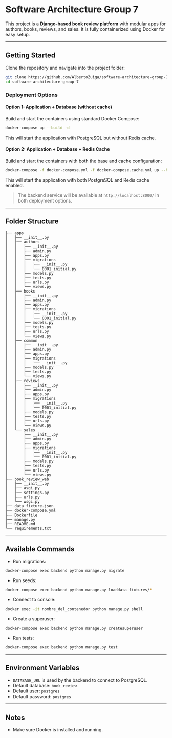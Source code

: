 # Software Architecture Group 7

This project is a **Django-based book review platform** with modular apps for authors, books, reviews, and sales. It is fully containerized using Docker for easy setup.

---

## **Getting Started**

Clone the repository and navigate into the project folder:

```bash
git clone https://github.com/AlbertoZuiga/software-architecture-group-7.git
cd software-architecture-group-7
```

### Deployment Options

#### Option 1: Application + Database (without cache)

Build and start the containers using standard Docker Compose:

```bash
docker-compose up --build -d
```

This will start the application with PostgreSQL but without Redis cache.

#### Option 2: Application + Database + Redis Cache

Build and start the containers with both the base and cache configuration:

```bash
docker-compose -f docker-compose.yml -f docker-compose.cache.yml up --build -d
```

This will start the application with both PostgreSQL and Redis cache enabled.

> The backend service will be available at `http://localhost:8000/` in both deployment options.

---

## **Folder Structure**

```
├── apps
│   ├── __init__.py
│   ├── authors
│   │   ├── __init__.py
│   │   ├── admin.py
│   │   ├── apps.py
│   │   ├── migrations
│   │   │   ├── __init__.py
│   │   │   └── 0001_initial.py
│   │   ├── models.py
│   │   ├── tests.py
│   │   ├── urls.py
│   │   └── views.py
│   ├── books
│   │   ├── __init__.py
│   │   ├── admin.py
│   │   ├── apps.py
│   │   ├── migrations
│   │   │   ├── __init__.py
│   │   │   └── 0001_initial.py
│   │   ├── models.py
│   │   ├── tests.py
│   │   ├── urls.py
│   │   └── views.py
│   ├── common
│   │   ├── __init__.py
│   │   ├── admin.py
│   │   ├── apps.py
│   │   ├── migrations
│   │   │   └── __init__.py
│   │   ├── models.py
│   │   ├── tests.py
│   │   └── views.py
│   ├── reviews
│   │   ├── __init__.py
│   │   ├── admin.py
│   │   ├── apps.py
│   │   ├── migrations
│   │   │   ├── __init__.py
│   │   │   └── 0001_initial.py
│   │   ├── models.py
│   │   ├── tests.py
│   │   ├── urls.py
│   │   └── views.py
│   └── sales
│       ├── __init__.py
│       ├── admin.py
│       ├── apps.py
│       ├── migrations
│       │   ├── __init__.py
│       │   └── 0001_initial.py
│       ├── models.py
│       ├── tests.py
│       ├── urls.py
│       └── views.py
├── book_review_web
│   ├── __init__.py
│   ├── asgi.py
│   ├── settings.py
│   ├── urls.py
│   └── wsgi.py
├── data_fixture.json
├── docker-compose.yml
├── Dockerfile
├── manage.py
├── README.md
└── requirements.txt
```

---

## **Available Commands**

- Run migrations:

```bash
docker-compose exec backend python manage.py migrate
```

- Run seeds:

```bash
docker-compose exec backend python manage.py loaddata fixtures/*
```

- Connect to console:

```bash
docker exec -it nombre_del_contenedor python manage.py shell
```

- Create a superuser:

```bash
docker-compose exec backend python manage.py createsuperuser
```

- Run tests:

```bash
docker-compose exec backend python manage.py test
```

---

## **Environment Variables**

- `DATABASE_URL` is used by the backend to connect to PostgreSQL.
- Default database: `book_review`
- Default user: `postgres`
- Default password: `postgres`

---

## **Notes**

- Make sure Docker is installed and running.
